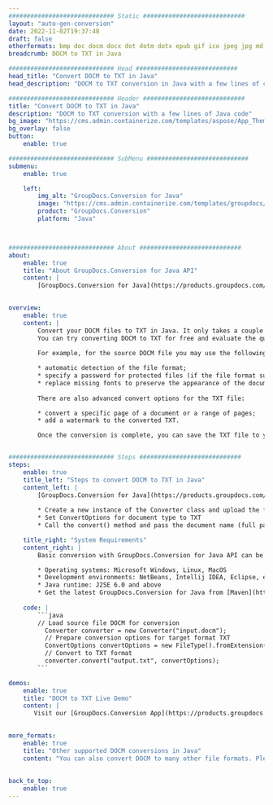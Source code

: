 ```yaml
---
############################# Static ############################
layout: "auto-gen-conversion"
date: 2022-11-02T19:37:48
draft: false
otherformats: bmp doc docm docx dot dotm dotx epub gif ico jpeg jpg md odt ott pdf png psd rtf tex tif tiff txt xps
breadcrumb: DOCM to TXT in Java

############################# Head ############################
head_title: "Convert DOCM to TXT in Java"
head_description: "DOCM to TXT conversion in Java with a few lines of code. Convert over 160 file formats using the GroupDocs document conversion API for Java"

############################# Header ############################
title: "Convert DOCM to TXT in Java"
description: "DOCM to TXT conversion with a few lines of Java code"
bg_image: "https://cms.admin.containerize.com/templates/aspose/App_Themes/V3/images/bg/header1.png"
bg_overlay: false
button:
    enable: true

############################# SubMenu ############################
submenu:
    enable: true

    left:
        img_alt: "GroupDocs.Conversion for Java"
        image: "https://cms.admin.containerize.com/templates/groupdocs/images/product-logos/90x90-noborder/groupdocs-conversion-java.png"
        product: "GroupDocs.Conversion"
        platform: "Java"



############################# About ############################
about:
    enable: true
    title: "About GroupDocs.Conversion for Java API"
    content: |
        [GroupDocs.Conversion for Java](https://products.groupdocs.com/conversion/java/) is an advanced file format conversion API for converting between popular image and document formats such as Microsoft Office, OpenDocument, PDF, HTML, email, CAD. and much more with just a few lines of code. The native API automatically detects the formats of the original documents and offers many options for customizing the converted documents. Along with the function of extracting information from a document, it also supports caching of the conversion results to the local disk by default. However, any type of cache storage can be supported by implementing the appropriate interfaces - Amazon S3, Dropbox, Google Drive, Windows Azure, Reddis, or any others.
    

overview:
    enable: true
    content: |
        Convert your DOCM files to TXT in Java. It only takes a couple of lines of Java code on any platform of your choice, such as Windows, Linux, macOS.
        You can try converting DOCM to TXT for free and evaluate the quality of the conversion results. Along with simple file conversion scripts, you can try more sophisticated options for loading the DOCM source file and storing the TXT output. 
        
        For example, for the source DOCM file you may use the following load options:

        * automatic detection of the file format;
        * specify a password for protected files (if the file format supports it);
        * replace missing fonts to preserve the appearance of the document.
        
        There are also advanced convert options for the TXT file:

        * convert a specific page of a document or a range of pages;
        * add a watermark to the converted TXT.

        Once the conversion is complete, you can save the TXT file to your local file path or to any third party storage such as FTP, Amazon S3, Google Drive, Dropbox etc. Please note - to convert DOCM to TXT, you do not need to install any additional software, such as MS Office, Open Office, Adobe Acrobat Reader etc.


############################# Steps ############################
steps:
    enable: true
    title_left: "Steps to convert DOCM to TXT in Java"
    content_left: |
        [GroupDocs.Conversion for Java](https://products.groupdocs.com/conversion/java/) allows developers to easily convert DOCM file to TXT with a few lines of code.
        
        * Create a new instance of the Converter class and upload the file DOCM with the full path
        * Set ConvertOptions for document type to TXT
        * Call the convert() method and pass the document name (full path) and format (TXT) as a parameter

    title_right: "System Requirements"
    content_right: |
        Basic conversion with GroupDocs.Conversion for Java API can be done with just a few lines of code. Our APIs are supported on all major platforms and operating systems. Before executing the code below, make sure you have the following prerequisites installed on your system.

        * Operating systems: Microsoft Windows, Linux, MacOS
        * Development environments: NetBeans, Intellij IDEA, Eclipse, etc.
        * Java runtime: J2SE 6.0 and above
        * Get the latest GroupDocs.Conversion for Java from [Maven](https://repository.groupdocs.com/webapp/#/artifacts/browse/tree/General/repo/com/groupdocs/groupdocs-conversion)
         
    code: |
        ```java    
        // Load source file DOCM for conversion
          Converter converter = new Converter("input.docm");
          // Prepare conversion options for target format TXT
          ConvertOptions convertOptions = new FileType().fromExtension("txt").getConvertOptions();
          // Convert to TXT format
          converter.convert("output.txt", convertOptions);
        ```

demos:
    enable: true
    title: "DOCM to TXT Live Demo"
    content: |
       Visit our [GroupDocs.Conversion App](https://products.groupdocs.app/conversion/family) website and try DOCM to TXT conversion now. The free demo has the following benefits
          

more_formats:
    enable: true
    title: "Other supported DOCM conversions in Java"
    content: "You can also convert DOCM to many other file formats. Please see the list below."
       
       
back_to_top:
    enable: true
---
```

